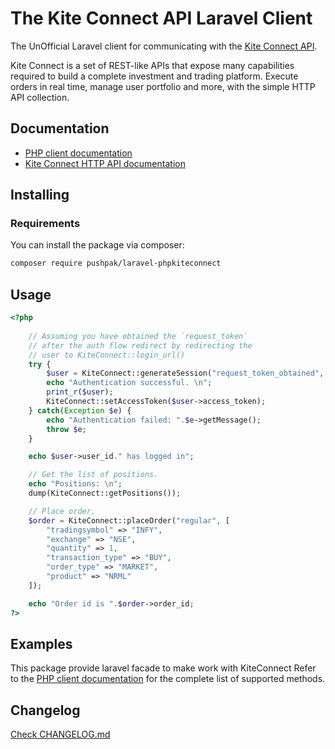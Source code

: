 # The Kite Connect API Laravel Client
The UnOfficial Laravel client for communicating with the [Kite Connect API](https://kite.trade).<br />

Kite Connect is a set of REST-like APIs that expose many capabilities required to build a complete investment and trading platform. Execute orders in real time, manage user portfolio and more, with the simple HTTP API collection.

## Documentation
- [PHP client documentation](https://kite.trade/docs/phpkiteconnect/v3)
- [Kite Connect HTTP API documentation](https://kite.trade/docs/connect/v3)

## Installing
### Requirements
You can install the package via composer:
```bash
composer require pushpak/laravel-phpkiteconnect
```
## Usage
```php
<?php
   
    // Assuming you have obtained the `request_token`
    // after the auth flow redirect by redirecting the
    // user to KiteConnect::login_url()
    try {
        $user = KiteConnect::generateSession("request_token_obtained", "your_api_secret");
        echo "Authentication successful. \n";
        print_r($user);
        KiteConnect::setAccessToken($user->access_token);
    } catch(Exception $e) {
        echo "Authentication failed: ".$e->getMessage();
        throw $e;
    }

    echo $user->user_id." has logged in";

    // Get the list of positions.
    echo "Positions: \n";
    dump(KiteConnect::getPositions());

    // Place order.
    $order = KiteConnect::placeOrder("regular", [
        "tradingsymbol" => "INFY",
        "exchange" => "NSE",
        "quantity" => 1,
        "transaction_type" => "BUY",
        "order_type" => "MARKET",
        "product" => "NRML"
    ]);

    echo "Order id is ".$order->order_id;
?>
```

## Examples
This package provide laravel facade to make work with KiteConnect
Refer to the [PHP client documentation](https://kite.trade/docs/phpkiteconnect/v3) for the complete list of supported methods.

## Changelog
[Check CHANGELOG.md](CHANGELOG.md)
